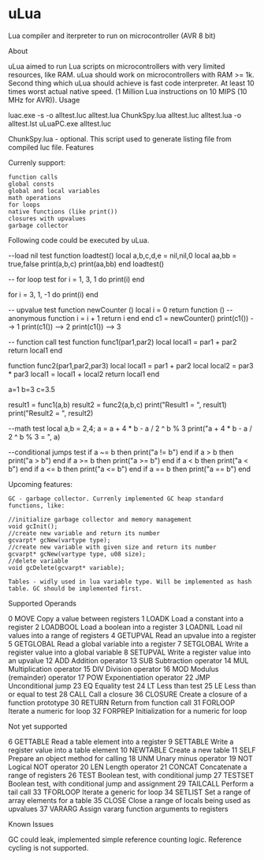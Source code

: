 uLua
====

Lua compiler and iterpreter to run on microcontroller (AVR 8 bit)

About

uLua aimed to run Lua scripts on microcontrollers with very limited resources, like RAM. uLua should work on microcontrollers with RAM >= 1k. Second thing which uLua should achieve is fast code interpreter. At least 10 times worst actual native speed. (1 Million Lua instructions on 10 MIPS (10 MHz for AVR)).
Usage

luac.exe -s -o alltest.luc alltest.lua
ChunkSpy.lua alltest.luc alltest.lua -o alltest.lst
uLuaPC.exe alltest.luc

ChunkSpy.lua - optional. This script used to generate listing file from compiled luc file.
Features

Currenly support:

    function calls
    global consts
    global and local variables
    math operations
    for loops
    native functions (like print())
    closures with upvalues
    garbage collector 

Following code could be executed by uLua.

--load nil test
function loadtest()
        local a,b,c,d,e = nil,nil,0
        local aa,bb = true,false
        print(a,b,c)
        print(aa,bb)
end
loadtest()

-- for loop test
for i = 1, 3, 1 do
        print(i)
end 

for i = 3, 1, -1 do
        print(i)
end 

-- upvalue test
function newCounter ()
        local i = 0
        return function ()   -- anonymous function
                        i = i + 1
                        return i
                end
end
c1 = newCounter()
print(c1())  --> 1
print(c1())  --> 2
print(c1())  --> 3


-- function call test
function func1(par1,par2)
        local local1 = par1 + par2
        return local1
end

function func2(par1,par2,par3)
        local local1 = par1 + par2
        local local2 = par3 * par3
        local1 = local1 + local2
        return local1
end

a=1
b=3
c=3.5

result1 = func1(a,b)
result2 = func2(a,b,c)
print("Result1 = ", result1)
print("Result2 = ", result2)

--math test
local a,b = 2,4; a = a + 4 * b - a / 2 ^ b % 3
print("a + 4 * b - a / 2 ^ b % 3 = ", a)

--conditional jumps test
if a ~= b 
        then print("a != b")
end
if a > b 
        then print("a > b")
end
if a >= b 
        then print("a >= b")
end
if a < b 
        then print("a < b")
end
if a <= b 
        then print("a <= b")
end
if a == b 
        then print("a == b")
end

Upcoming features:

    GC - garbage collector. Currenly implemented GC heap standard functions, like:

    //initialize garbage collector and memory management
    void gcInit();
    //create new variable and return its number
    gcvarpt* gcNew(vartype type);
    //create new variable with given size and return its number
    gcvarpt* gcNew(vartype type, u08 size);
    //delete variable
    void gcDelete(gcvarpt* variable);

    Tables - widly used in lua variable type. Will be implemented as hash table. GC should be implemented first. 

Supported Operands

0	MOVE	Copy a value between registers
1	LOADK	Load a constant into a register
2	LOADBOOL	Load a boolean into a register
3	LOADNIL	Load nil values into a range of registers
4	GETUPVAL	Read an upvalue into a register
5	GETGLOBAL	Read a global variable into a register
7	SETGLOBAL	Write a register value into a global variable
8	SETUPVAL	Write a register value into an upvalue
12	ADD	Addition operator
13	SUB	Subtraction operator
14	MUL	Multiplication operator
15	DIV	Division operator
16	MOD	Modulus (remainder) operator
17	POW	Exponentiation operator
22	JMP	Unconditional jump
23	EQ	Equality test
24	LT	Less than test
25	LE	Less than or equal to test
28	CALL	Call a closure
36	CLOSURE	Create a closure of a function prototype
30	RETURN	Return from function call
31	FORLOOP	Iterate a numeric for loop
32	FORPREP	Initialization for a numeric for loop

Not yet supported

6	GETTABLE	Read a table element into a register
9	SETTABLE	Write a register value into a table element
10	NEWTABLE	Create a new table
11	SELF	Prepare an object method for calling
18	UNM	Unary minus operator
19	NOT	Logical NOT operator
20	LEN	Length operator
21	CONCAT	Concatenate a range of registers
26	TEST	Boolean test, with conditional jump
27	TESTSET	Boolean test, with conditional jump and assignment
29	TAILCALL	Perform a tail call
33	TFORLOOP	Iterate a generic for loop
34	SETLIST	Set a range of array elements for a table
35	CLOSE	Close a range of locals being used as upvalues
37	VARARG	Assign vararg function arguments to registers

Known Issues

GC could leak, implemented simple reference counting logic. Reference cycling is not supported. 
